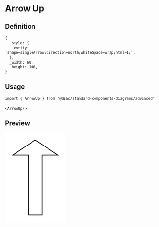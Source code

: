 # Arrow Up

## Definition

```
{
  _style: { 
    entity: 'shape=singleArrow;direction=north;whiteSpace=wrap;html=1;',
  },
  _width: 60,
  _height: 100,
}
```

## Usage

```
import { ArrowUp } from '@diac/standard-components-diagrams/advanced'

<ArrowUp/>
```

## Preview

<img src="./arrow-up.png" width="200"/>
